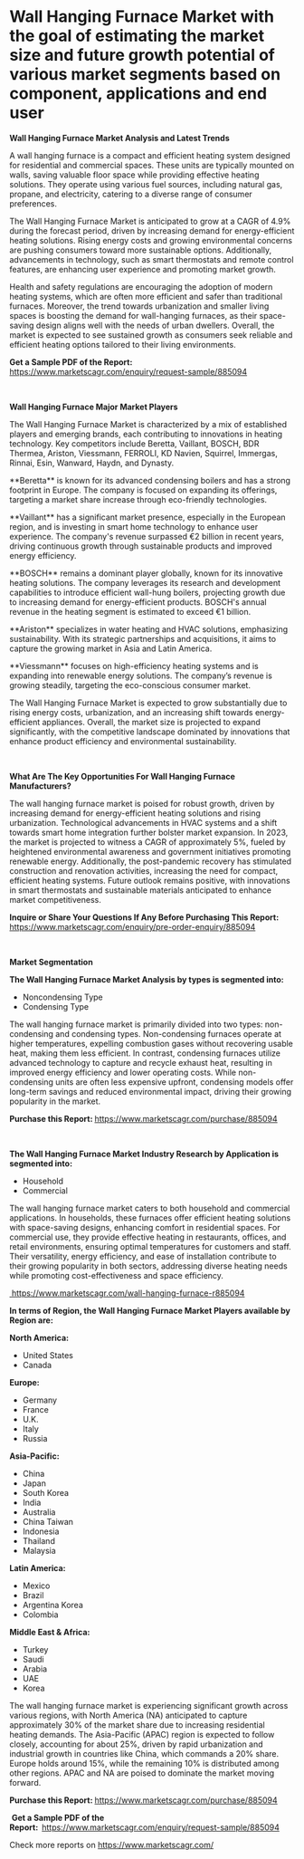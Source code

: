 <p><h1>Wall Hanging Furnace Market with the goal of estimating the market size and future growth potential of various market segments based on component, applications and end user</h1></p><p><strong>Wall Hanging Furnace Market Analysis and Latest Trends</strong></p>
<p><p>A wall hanging furnace is a compact and efficient heating system designed for residential and commercial spaces. These units are typically mounted on walls, saving valuable floor space while providing effective heating solutions. They operate using various fuel sources, including natural gas, propane, and electricity, catering to a diverse range of consumer preferences. </p><p>The Wall Hanging Furnace Market is anticipated to grow at a CAGR of 4.9% during the forecast period, driven by increasing demand for energy-efficient heating solutions. Rising energy costs and growing environmental concerns are pushing consumers toward more sustainable options. Additionally, advancements in technology, such as smart thermostats and remote control features, are enhancing user experience and promoting market growth. </p><p>Health and safety regulations are encouraging the adoption of modern heating systems, which are often more efficient and safer than traditional furnaces. Moreover, the trend towards urbanization and smaller living spaces is boosting the demand for wall-hanging furnaces, as their space-saving design aligns well with the needs of urban dwellers. Overall, the market is expected to see sustained growth as consumers seek reliable and efficient heating options tailored to their living environments.</p></p>
<p><strong>Get a Sample PDF of the Report:&nbsp;</strong> <a href="https://www.marketscagr.com/enquiry/request-sample/885094?utm_campaign=3135&utm_medium=2&utm_source=Github&utm_content=ia&utm_term=05042025&utm_id=wall-hanging-furnace">https://www.marketscagr.com/enquiry/request-sample/885094</a></p>
<p>&nbsp;</p>
<p><strong>Wall Hanging Furnace Major Market Players</strong></p>
<p><p>The Wall Hanging Furnace Market is characterized by a mix of established players and emerging brands, each contributing to innovations in heating technology. Key competitors include Beretta, Vaillant, BOSCH, BDR Thermea, Ariston, Viessmann, FERROLI, KD Navien, Squirrel, Immergas, Rinnai, Esin, Wanward, Haydn, and Dynasty.</p><p>**Beretta** is known for its advanced condensing boilers and has a strong footprint in Europe. The company is focused on expanding its offerings, targeting a market share increase through eco-friendly technologies. </p><p>**Vaillant** has a significant market presence, especially in the European region, and is investing in smart home technology to enhance user experience. The company's revenue surpassed €2 billion in recent years, driving continuous growth through sustainable products and improved energy efficiency.</p><p>**BOSCH** remains a dominant player globally, known for its innovative heating solutions. The company leverages its research and development capabilities to introduce efficient wall-hung boilers, projecting growth due to increasing demand for energy-efficient products. BOSCH's annual revenue in the heating segment is estimated to exceed €1 billion.</p><p>**Ariston** specializes in water heating and HVAC solutions, emphasizing sustainability. With its strategic partnerships and acquisitions, it aims to capture the growing market in Asia and Latin America.</p><p>**Viessmann** focuses on high-efficiency heating systems and is expanding into renewable energy solutions. The company’s revenue is growing steadily, targeting the eco-conscious consumer market.</p><p>The Wall Hanging Furnace Market is expected to grow substantially due to rising energy costs, urbanization, and an increasing shift towards energy-efficient appliances. Overall, the market size is projected to expand significantly, with the competitive landscape dominated by innovations that enhance product efficiency and environmental sustainability.</p></p>
<p>&nbsp;</p>
<p><strong>What Are The Key Opportunities For Wall Hanging Furnace Manufacturers?</strong></p>
<p><p>The wall hanging furnace market is poised for robust growth, driven by increasing demand for energy-efficient heating solutions and rising urbanization. Technological advancements in HVAC systems and a shift towards smart home integration further bolster market expansion. In 2023, the market is projected to witness a CAGR of approximately 5%, fueled by heightened environmental awareness and government initiatives promoting renewable energy. Additionally, the post-pandemic recovery has stimulated construction and renovation activities, increasing the need for compact, efficient heating systems. Future outlook remains positive, with innovations in smart thermostats and sustainable materials anticipated to enhance market competitiveness.</p></p>
<p><strong>Inquire or Share Your Questions If Any Before Purchasing This Report:</strong> <a href="https://www.marketscagr.com/enquiry/pre-order-enquiry/885094?utm_campaign=3135&utm_medium=2&utm_source=Github&utm_content=ia&utm_term=05042025&utm_id=wall-hanging-furnace">https://www.marketscagr.com/enquiry/pre-order-enquiry/885094</a></p>
<p>&nbsp;</p>
<p><strong>Market Segmentation</strong></p>
<p><strong>The Wall Hanging Furnace Market Analysis by types is segmented into:</strong></p>
<p><ul><li>Noncondensing Type</li><li>Condensing Type</li></ul></p>
<p><p>The wall hanging furnace market is primarily divided into two types: non-condensing and condensing types. Non-condensing furnaces operate at higher temperatures, expelling combustion gases without recovering usable heat, making them less efficient. In contrast, condensing furnaces utilize advanced technology to capture and recycle exhaust heat, resulting in improved energy efficiency and lower operating costs. While non-condensing units are often less expensive upfront, condensing models offer long-term savings and reduced environmental impact, driving their growing popularity in the market.</p></p>
<p><strong>Purchase this Report:&nbsp;</strong><a href="https://www.marketscagr.com/purchase/885094?utm_campaign=3135&utm_medium=2&utm_source=Github&utm_content=ia&utm_term=05042025&utm_id=wall-hanging-furnace">https://www.marketscagr.com/purchase/885094</a></p>
<p>&nbsp;</p>
<p><strong>The Wall Hanging Furnace Market Industry Research by Application is segmented into:</strong></p>
<p><ul><li>Household</li><li>Commercial</li></ul></p>
<p><p>The wall hanging furnace market caters to both household and commercial applications. In households, these furnaces offer efficient heating solutions with space-saving designs, enhancing comfort in residential spaces. For commercial use, they provide effective heating in restaurants, offices, and retail environments, ensuring optimal temperatures for customers and staff. Their versatility, energy efficiency, and ease of installation contribute to their growing popularity in both sectors, addressing diverse heating needs while promoting cost-effectiveness and space efficiency.</p></p>
<p><a href="https://www.marketscagr.com/wall-hanging-furnace-r885094?utm_campaign=3135&utm_medium=2&utm_source=Github&utm_content=ia&utm_term=05042025&utm_id=wall-hanging-furnace">&nbsp;https://www.marketscagr.com/wall-hanging-furnace-r885094</a></p>
<p><strong>In terms of Region, the Wall Hanging Furnace Market Players available by Region are:</strong></p>
<p>
    <p> <strong> North America: </strong>
        <ul>
            <li>United States</li>
            <li>Canada</li>
        </ul>
        </p> 
    <p> <strong> Europe: </strong>
        <ul>
            <li>Germany</li>
            <li>France</li>
            <li>U.K.</li>
            <li>Italy</li>
            <li>Russia</li>
        </ul>
        </p> 
    <p> <strong> Asia-Pacific: </strong>
        <ul>
            <li>China</li>
            <li>Japan</li>
            <li>South Korea</li>
            <li>India</li>
            <li>Australia</li>
            <li>China Taiwan</li>
            <li>Indonesia</li>
            <li>Thailand</li>
            <li>Malaysia</li>
        </ul>
        </p> 
    <p> <strong> Latin America: </strong>
        <ul>
            <li>Mexico</li>
            <li>Brazil</li>
            <li>Argentina Korea</li>
            <li>Colombia</li>
        </ul>
        </p> 
    <p> <strong> Middle East & Africa: </strong>
        <ul>
            <li>Turkey</li>
            <li>Saudi</li>
            <li>Arabia</li>
            <li>UAE</li>
            <li>Korea</li>
        </ul>
    </p>
    </p>
<p><p>The wall hanging furnace market is experiencing significant growth across various regions, with North America (NA) anticipated to capture approximately 30% of the market share due to increasing residential heating demands. The Asia-Pacific (APAC) region is expected to follow closely, accounting for about 25%, driven by rapid urbanization and industrial growth in countries like China, which commands a 20% share. Europe holds around 15%, while the remaining 10% is distributed among other regions. APAC and NA are poised to dominate the market moving forward.</p></p>
<p><strong>Purchase this Report: </strong><a href="https://www.marketscagr.com/purchase/885094?utm_campaign=3135&utm_medium=2&utm_source=Github&utm_content=ia&utm_term=05042025&utm_id=wall-hanging-furnace">https://www.marketscagr.com/purchase/885094</a></p>
<p>&nbsp;<strong>Get a Sample PDF of the Report:&nbsp;&nbsp;</strong><a href="https://www.marketscagr.com/enquiry/request-sample/885094?utm_campaign=3135&utm_medium=2&utm_source=Github&utm_content=ia&utm_term=05042025&utm_id=wall-hanging-furnace">https://www.marketscagr.com/enquiry/request-sample/885094</a></p>
<p><strong></strong></p>
<p>Check more reports on <a href="https://www.marketscagr.com/?utm_campaign=3135&utm_medium=2&utm_source=Github&utm_content=ia&utm_term=05042025&utm_id=wall-hanging-furnace">https://www.marketscagr.com/</a></p>
